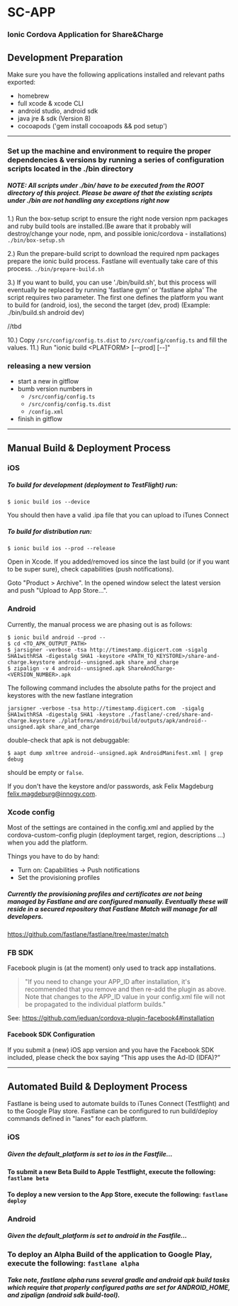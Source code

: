 # SC-APP

### Ionic Cordova Application for Share&amp;Charge

## Development Preparation

Make sure you have the following applications installed and relevant paths exported:

  - homebrew
  - full xcode & xcode CLI
  - android studio, android sdk
  - java jre & sdk (Version 8)
  - cocoapods ('gem install cocoapods && pod setup')

<hr></hr>

### Set up  the machine and environment to require the proper dependencies & versions by running a series of configuration scripts located in the ./bin directory

##### NOTE: All scripts under ./bin/ have to be executed from the ROOT directory of this project. Please be aware of that the existing scripts under ./bin are not handling any exceptions right now

  1.) Run the box-setup script to ensure the right node version npm packages and ruby build tools are installed.(Be aware that it probably will destroy/change your node, npm, and possible ionic/cordova - installations) ```./bin/box-setup.sh```

  2.) Run the prepare-build script to download the required npm packages prepare the ionic build process. Fastlane will eventually take care of this process. ```./bin/prepare-build.sh```

  3.) If you want to build, you can use './bin/build.sh', but this process will eventually be replaced by running 'fastlane gym' or 'fastlane alpha'
    The script requires two parameter. The first one defines the platform you want to build for (android, ios),
    the second the target (dev, prod) (Example: ./bin/build.sh android dev)


//tbd

  10.) Copy `/src/config/config.ts.dist` to `/src/config/config.ts` and fill the values.
  11.) Run "ionic build \<PLATFORM\> [--prod] [--]"

### releasing a new version

* start a new  in gitflow
* bumb version numbers in
  * `/src/config/config.ts`
  * `/src/config/config.ts.dist`
  * `/config.xml`
* finish  in gitflow

<hr></hr>

## Manual Build & Deployment Process

### iOS

##### To build for development (deployment to TestFlight) run:
```
$ ionic build ios --device
```
You should then have a valid .ipa file that you can upload to iTunes Connect

##### To build for distribution run:
```
$ ionic build ios --prod --release
```

Open in Xcode. If you added/removed ios since the last build (or if you want to be super sure), check capabilities (push notifications).

Goto "Product > Archive". In the opened window select the latest version and push "Upload to App Store...".

### Android

Currently, the manual process we are phasing out is as follows:
```
$ ionic build android --prod --
$ cd <TO_APK_OUTPUT_PATH>
$ jarsigner -verbose -tsa http://timestamp.digicert.com -sigalg SHA1withRSA -digestalg SHA1 -keystore <PATH_TO_KEYSTORE>/share-and-charge.keystore android--unsigned.apk share_and_charge
$ zipalign -v 4 android--unsigned.apk ShareAndCharge-<VERSION_NUMBER>.apk
```

The following command includes the absolute paths for the project and keystores with the new fastlane integration
```
jarsigner -verbose -tsa http://timestamp.digicert.com  -sigalg SHA1withRSA -digestalg SHA1 -keystore ./fastlane/-cred/share-and-charge.keystore ./platforms/android/build/outputs/apk/android--unsigned.apk share_and_charge
```

double-check that apk is not debuggable:
```
$ aapt dump xmltree android--unsigned.apk AndroidManifest.xml | grep debug
```
should be empty or `false`.

If you don't have the keystore and/or passwords, ask Felix Magdeburg <felix.magdeburg@innogy.com>.

### Xcode config
Most of the settings are contained in the config.xml and applied by the
 cordova-custom-config plugin (deployment target, region, descriptions ...)
 when you add the platform.

Things you have to do by hand:
* Turn on: Capabilities -> Push notifications
* Set the provisioning profiles
##### Currently the provisioning profiles and certificates are not being managed by Fastlane and are configured manually. Eventually these will reside in a secured repository that Fastlane Match will manage for all developers.
https://github.com/fastlane/fastlane/tree/master/match

### FB SDK
Facebook plugin is (at the moment) only used to track app installations.

> "If you need to change your APP_ID after installation, it's recommended that you remove and then re-add the plugin as above. Note that changes to the APP_ID value in your config.xml file will not be propagated to the individual platform builds."

See: https://github.com/jeduan/cordova-plugin-facebook4#installation

#### Facebook SDK Configuration
If you submit a (new) iOS app version and you have the Facebook SDK included, please check the box saying “This app uses the Ad-ID (IDFA)?”

<hr></hr>

## Automated Build & Deployment Process

Fastlane is being used to automate builds to iTunes Connect (Testflight) and to the Google Play store. Fastlane can be configured to run build/deploy commands defined in "lanes" for each platform.


### iOS
##### Given the default_platform is set to ios in the Fastfile...

#### To submit a new Beta Build to Apple Testflight, execute the following: ```fastlane beta```

#### To deploy a new version to the App Store, execute the following: ```fastlane deploy```


### Android
##### Given the default_platform is set to android in the Fastfile...

### To deploy an Alpha Build of the application to Google Play, execute the following: ```fastlane alpha```

##### Take note, fastlane alpha runs several gradle and android apk build tasks which require that properly configured paths are set for ANDROID_HOME, and zipalign (android sdk build-tool). 
